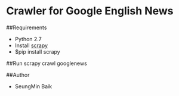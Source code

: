 # Crawler for Google English News

##Requirements
- Python 2.7
- Install [scrapy](http://scrapy.org/)
- 
	$pip install scrapy

##Run
	scrapy crawl googlenews

##Author
- SeungMin Baik
